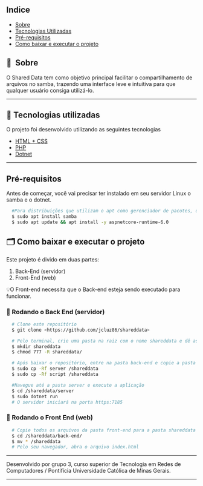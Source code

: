 ## Indice

- [Sobre](#-sobre)
- [Tecnologias Utilizadas](#-tecnologias-utilizadas)
- [Pré-requisitos](#-Pré-requisitos)
- [Como baixar e executar o projeto](#-como-baixar-e-executar-o-projeto)

## 🔖&nbsp; Sobre

O Shared Data tem como objetivo principal facilitar o compartilhamento de arquivos no samba, trazendo uma interface leve e intuitiva para que qualquer usuário consiga utilizá-lo.

---

## 🚀 Tecnologias utilizadas

O projeto foi desenvolvido utilizando as seguintes tecnologias

- [HTML + CSS](https://www.w3.org/)
- [PHP](https://www.php.net/)
- [Dotnet](https://dotnet.microsoft.com/pt-br/)

---

## Pré-requisitos

Antes de começar, você vai precisar ter instalado em seu servidor Linux o samba e o dotnet.

```bash
  #Para distribuições que utilizam o apt como gerenciador de pacotes, utilize os comandos abaixo.
  $ sudo apt install samba
  $ sudo apt update && apt install -y aspnetcore-runtime-6.0
```

## 🗂 Como baixar e executar o projeto

Este projeto é divido em duas partes:
1. Back-End (servidor)
2. Front-End (web)

💡O Front-end necessita que o Back-end esteja sendo executado para funcionar.


### 🎲 Rodando o Back End (servidor)

```bash
  # Clone este repositório
  $ git clone <https://github.com/jcluz86/shareddata>

  # Pelo terminal, crie uma pasta na raiz com o nome shareddata e dê as devidas permissões
  $ mkdir shareddata
  $ chmod 777 -R shareddata/

  # Após baixar o repositório, entre na pasta back-end e copie a pasta server e a pasta script para a pasta shareddata
  $ sudo cp -Rf server /shareddata
  $ sudo cp -Rf script /shareddata

  #Navegue até a pasta server e execute a aplicação
  $ cd /shareddata/server
  $ sudo dotnet run
  # O servidor iniciará na porta https:7185

```

### 🎲 Rodando o Front End (web)

```bash
  # Copie todos os arquivos da pasta front-end para a pasta shareddata
  $ cd /shareddata/back-end/
  $ mv * /shareddata
  # Pelo seu navegador, abra o arquivo index.html
```


---

Desenvolvido por grupo 3, curso superior de Tecnologia em Redes de Computadores / Pontifícia Universidade Católica de Minas Gerais.


---